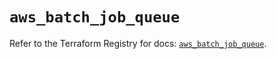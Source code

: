 # `aws_batch_job_queue`

Refer to the Terraform Registry for docs: [`aws_batch_job_queue`](https://registry.terraform.io/providers/hashicorp/aws/5.84.0/docs/resources/batch_job_queue).
